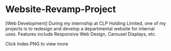 # Website-Revamp-Project
[Web Development] During my internship at CLP Holding Limited, one of my projects is to redesign and develop a departmental website for internal uses. Features include Responsive Web Design, Carousel Displays, etc.

Click Index.PNG to view more
